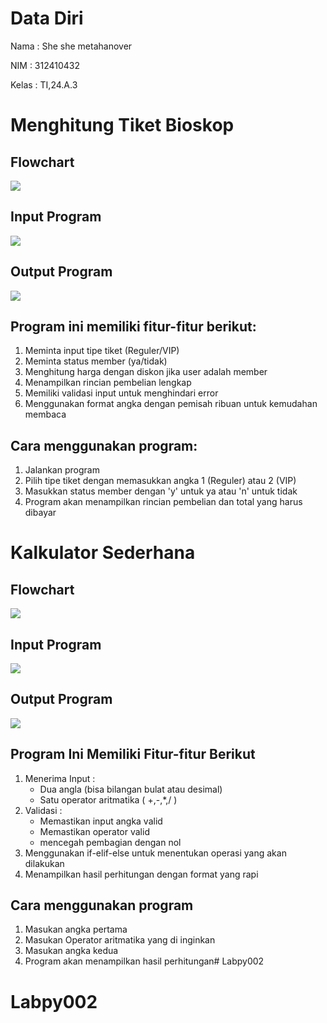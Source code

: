 # Data Diri

Nama : She she metahanover

NIM : 312410432

Kelas : TI,24.A.3

# Menghitung Tiket Bioskop

## Flowchart

<img src="TIket.jpg">

## Input Program

<Img src="InputTiket.jpg">

## Output Program

<img src="OutpuTiket.jpg">

## Program ini memiliki fitur-fitur berikut:
1. Meminta input tipe tiket (Reguler/VIP)
2. Meminta status member (ya/tidak)
3. Menghitung harga dengan diskon jika user adalah member
4. Menampilkan rincian pembelian lengkap
5. Memiliki validasi input untuk menghindari error
6. Menggunakan format angka dengan pemisah ribuan untuk kemudahan membaca

## Cara menggunakan program:
1. Jalankan program
2. Pilih tipe tiket dengan memasukkan angka 1 (Reguler) atau 2 (VIP)
3. Masukkan status member dengan 'y' untuk ya atau 'n' untuk tidak
4. Program akan menampilkan rincian pembelian dan total yang harus dibayar

# Kalkulator Sederhana

## Flowchart

<img src="kalkulator.jpg">

## Input Program

<img src="InputKalku.jpg">

## Output Program

<img src="OutputKalku.jpg">

## Program Ini Memiliki Fitur-fitur Berikut

1. Menerima Input :
    + Dua angla (bisa bilangan bulat atau desimal)
    + Satu operator aritmatika ( +,-,*,/ )
2. Validasi :
    + Memastikan input angka valid
    + Memastikan operator valid
    + mencegah pembagian dengan nol
3. Menggunakan if-elif-else untuk menentukan operasi yang  akan dilakukan
4. Menampilkan hasil perhitungan dengan format yang rapi

## Cara menggunakan program

1. Masukan angka pertama
2. Masukan Operator aritmatika yang di inginkan
3. Masukan angka kedua 
4. Program akan menampilkan hasil perhitungan# Labpy002
# Labpy002
